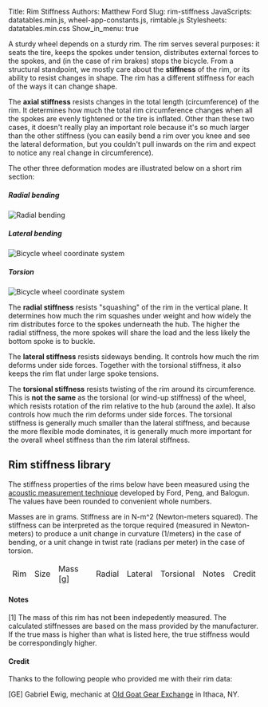 Title: Rim Stiffness
Authors: Matthew Ford
Slug: rim-stiffness
JavaScripts: datatables.min.js, wheel-app-constants.js, rimtable.js
Stylesheets: datatables.min.css
Show_in_menu: true

A sturdy wheel depends on a sturdy rim.
The rim serves several purposes: it seats the tire, keeps the spokes under tension, distributes external forces to the spokes, and (in the case of rim brakes) stops the bicycle.
From a structural standpoint, we mostly care about the __stiffness__ of the rim, or its ability to resist changes in shape. The rim has a different stiffness for each of the ways it can change shape.

The __axial stiffness__ resists changes in the total length (circumference) of the rim.
It determines how much the total rim circumference changes when all the spokes are evenly tightened or the tire is inflated.
Other than these two cases, it doesn't really play an important role because it's so much larger than the other stiffness (you can easily bend a rim over you knee and see the lateral deformation, but you couldn't pull inwards on the rim and expect to notice any real change in circumference).

The other three deformation modes are illustrated below on a short rim section:

<div class="container">
<div class="row">
	<div class="col-md-4">
		<h5>Radial bending</h5>
		<img alt="Radial bending" class="img-fluid" src="{filename}/images/rim-stiffness/rim-radial.gif">
	</div>
	<div class="col-md-4">
		<h5>Lateral bending</h5>
		<img alt="Bicycle wheel coordinate system" class="img-fluid" src="{filename}/images/rim-stiffness/rim-lateral.gif">
	</div>
	<div class="col-md-4">
		<h5>Torsion</h5>
		<img alt="Bicycle wheel coordinate system" class="img-fluid" src="{filename}/images/rim-stiffness/rim-torsion.gif">
	</div>
</div>
</div>

The __radial stiffness__ resists "squashing" of the rim in the vertical plane.
It determines how much the rim squashes under weight and how widely the rim distributes force to the spokes underneath the hub.
The higher the radial stiffness, the more spokes will share the load and the less likely the bottom spoke is to buckle.

The __lateral stiffness__ resists sideways bending.
It controls how much the rim deforms under side forces.
Together with the torsional stiffness, it also keeps the rim flat under large spoke tensions.

The __torsional stiffness__ resists twisting of the rim around its circumference.
This is __not the same__ as the torsional (or wind-up stiffness) of the wheel, which resists rotation of the rim relative to the hub (around the axle).
It also controls how much the rim deforms under side forces.
The torsional stiffness is generally much smaller than the lateral stiffness, and because the more flexible mode dominates, it is generally much more important for the overall wheel stiffness than the rim lateral stiffness.

## Rim stiffness library

The stiffness properties of the rims below have been measured using the [acoustic measurement technique](https://rdcu.be/GPFI) developed by Ford, Peng, and Balogun. The values have been rounded to convenient whole numbers.

Masses are in grams. Stiffness are in N-m^2 (Newton-meters squared). The stiffness can be interpreted as the torque required (measured in Newton-meters) to produce a unit change in curvature (1/meters) in the case of bending, or a unit change in twist rate (radians per meter) in the case of torsion.

<table id="rimtable" class="table table-striped table-hover table-sm">
	<thead>
		<tr>
			<td>Rim</td>
			<td>Size</td>
			<td>Mass [g]</td>
			<td>Radial</td>
			<td>Lateral</td>
			<td>Torsional</td>
			<td>Notes</td>
			<td>Credit</td>
		</tr>
	</thead>
	<tbody>
	</tbody>
</table>

#### Notes

[1] The mass of this rim has not been indepedently measured. The calculated stiffnesses are based on the mass provided by the manufacturer. If the true mass is higher than what is listed here, the true stiffness would be correspondingly higher.

#### Credit

Thanks to the following people who provided me with their rim data:

[GE] Gabriel Ewig, mechanic at [Old Goat Gear Exchange](https://oldgoatgearexchange.com/) in Ithaca, NY.
